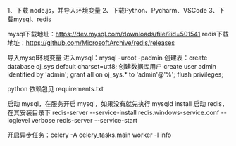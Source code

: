 1、下载 node.js，并导入环境变量
2、下载Python、Pycharm、VSCode
3、下载mysql、redis

mysql下载地址：https://dev.mysql.com/downloads/file/?id=501541
redis下载地址：https://github.com/MicrosoftArchive/redis/releases

导入mysql环境变量
进入mysql：mysql -uroot -padmin
创建表：create database oj_sys default charset=utf8;
创建数据库用户
create user admin identified by 'admin';
grant all on oj_sys.* to 'admin'@'%';
flush privileges;

python 依赖包见 requirements.txt

启动 mysql，在服务开启 mysql，如果没有就先执行 mysqld install
启动 redis，在其安装目录下
redis-server --service-install redis.windows-service.conf --loglevel verbose
redis-server --service-start

开启异步任务：celery -A celery_tasks.main worker -l info